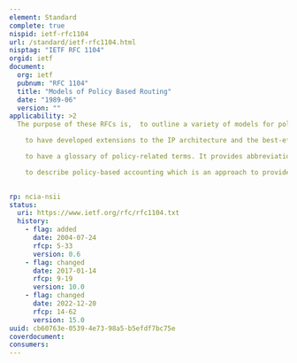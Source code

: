 ```yaml
---
element: Standard
complete: true
nispid: ietf-rfc1104
url: /standard/ietf-rfc1104.html
nisptag: "IETF RFC 1104"
orgid: ietf
document:
  org: ietf
  pubnum: "RFC 1104"
  title: "Models of Policy Based Routing"
  date: "1989-06"
  version: ""
applicability: >2
  The purpose of these RFCs is,  to outline a variety of models for policy based routing. The relative benefits of the different approaches are reviewed;

    to have developed extensions to the IP architecture and the best-effort service model so that applications or end users can request specific quality (or levels) of service from an internetwork in addition to the current IP best-effort service;

    to have a glossary of policy-related terms. It provides abbreviations, explanations, and recommendations for use of these terms;

    to describe policy-based accounting which is an approach to provide flexibility to accounting architectures. Accounting policies describe the configuration of an accounting architecture in a standardised way. They are used to instrument the accounting architecture and can be exchanged between Authentication, Authorisation and Accounting (AAA) entities in order to share configuration information.

  
rp: ncia-nsii
status:
  uri: https://www.ietf.org/rfc/rfc1104.txt
  history: 
    - flag: added
      date: 2004-07-24
      rfcp: 5-33
      version: 0.6
    - flag: changed
      date: 2017-01-14
      rfcp: 9-19
      version: 10.0
    - flag: changed
      date: 2022-12-20
      rfcp: 14-62
      version: 15.0
uuid: cb60763e-0539-4e73-98a5-b5efdf7bc75e
coverdocument:
consumers:
---
```

